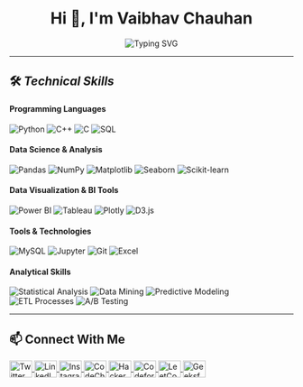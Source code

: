 <h1 align="center">Hi 👋, I'm Vaibhav Chauhan</h1>

<div align="center">
  <img src="https://readme-typing-svg.herokuapp.com?font=Fira+Code&size=22&duration=3000&pause=1000&color=00B8D4&center=true&vCenter=true&width=600&lines=Data+Scientist;Machine+Learning+Engineer;Analytics+Dashboard+Developer;Business+Intelligence+Specialist;AI+and+Data+Enthusiast" alt="Typing SVG" />
</div>

---

## 🛠️ *Technical Skills*  

<h4>Programming Languages</h4>
<p>
  <img src="https://img.shields.io/badge/Python-3776AB?style=for-the-badge&logo=python&logoColor=white" alt="Python"/>
  <img src="https://img.shields.io/badge/C++-00599C?style=for-the-badge&logo=c%2B%2B&logoColor=white" alt="C++"/>
  <img src="https://img.shields.io/badge/C-A8B9CC?style=for-the-badge&logo=c&logoColor=white" alt="C"/>
  <img src="https://img.shields.io/badge/SQL-4479A1?style=for-the-badge&logo=mysql&logoColor=white" alt="SQL"/>
</p>

<h4>Data Science & Analysis</h4>
<p>
  <img src="https://img.shields.io/badge/Pandas-150458?style=for-the-badge&logo=pandas&logoColor=white" alt="Pandas"/>
  <img src="https://img.shields.io/badge/NumPy-013243?style=for-the-badge&logo=numpy&logoColor=white" alt="NumPy"/>
  <img src="https://img.shields.io/badge/Matplotlib-11557c?style=for-the-badge&logo=python&logoColor=white" alt="Matplotlib"/>
  <img src="https://img.shields.io/badge/Seaborn-3776AB?style=for-the-badge&logo=python&logoColor=white" alt="Seaborn"/>
  <img src="https://img.shields.io/badge/scikit--learn-F7931E?style=for-the-badge&logo=scikit-learn&logoColor=white" alt="Scikit-learn"/>
</p>

<h4>Data Visualization & BI Tools</h4>
<p>
  <img src="https://img.shields.io/badge/Power%20BI-F2C811?style=for-the-badge&logo=power-bi&logoColor=black" alt="Power BI"/>
  <img src="https://img.shields.io/badge/Tableau-E97627?style=for-the-badge&logo=tableau&logoColor=white" alt="Tableau"/>
  <img src="https://img.shields.io/badge/Plotly-3F4F75?style=for-the-badge&logo=plotly&logoColor=white" alt="Plotly"/>
  <img src="https://img.shields.io/badge/D3.js-F9A03C?style=for-the-badge&logo=d3.js&logoColor=white" alt="D3.js"/>
</p>

<h4>Tools & Technologies</h4>
<p>
  <img src="https://img.shields.io/badge/MySQL-4479A1?style=for-the-badge&logo=mysql&logoColor=white" alt="MySQL"/>
  <img src="https://img.shields.io/badge/Jupyter-F37626?style=for-the-badge&logo=jupyter&logoColor=white" alt="Jupyter"/>
  <img src="https://img.shields.io/badge/Git-F05032?style=for-the-badge&logo=git&logoColor=white" alt="Git"/>
  <img src="https://img.shields.io/badge/Excel-217346?style=for-the-badge&logo=microsoft-excel&logoColor=white" alt="Excel"/>
</p>

<h4>Analytical Skills</h4>
<p>
  <img src="https://img.shields.io/badge/Statistical%20Analysis-5C2D91?style=for-the-badge" alt="Statistical Analysis"/>
  <img src="https://img.shields.io/badge/Data%20Mining-FF6F00?style=for-the-badge" alt="Data Mining"/>
  <img src="https://img.shields.io/badge/Predictive%20Modeling-007ACC?style=for-the-badge" alt="Predictive Modeling"/>
  <img src="https://img.shields.io/badge/ETL%20Processes-00C853?style=for-the-badge" alt="ETL Processes"/>
  <img src="https://img.shields.io/badge/A/B%20Testing-6200EA?style=for-the-badge" alt="A/B Testing"/>
</p>

---

## 📫 Connect With Me  

<p align="left">
  <a href="https://x.com/VaibhavCh_15" target="blank">
    <img align="center" src="https://raw.githubusercontent.com/rahuldkjain/github-profile-readme-generator/master/src/images/icons/Social/twitter.svg" alt="Twitter" height="30" width="40" />
  </a>
  <a href="https://www.linkedin.com/in/vaibhavchauhan15/" target="blank">
    <img align="center" src="https://raw.githubusercontent.com/rahuldkjain/github-profile-readme-generator/master/src/images/icons/Social/linked-in-alt.svg" alt="LinkedIn" height="30" width="40" />
  </a>
  <a href="https://www.instagram.com/vaibhavchauhan_15/" target="blank">
    <img align="center" src="https://raw.githubusercontent.com/rahuldkjain/github-profile-readme-generator/master/src/images/icons/Social/instagram.svg" alt="Instagram" height="30" width="40" />
  </a>
  <a href="https://www.codechef.com/users/cozard_15" target="blank">
    <img align="center" src="https://cdn.jsdelivr.net/npm/simple-icons@3.1.0/icons/codechef.svg" alt="CodeChef" height="30" width="40" />
  </a>
  <a href="https://www.hackerrank.com/profile/vaibhavchauhan15" target="blank">
    <img align="center" src="https://raw.githubusercontent.com/rahuldkjain/github-profile-readme-generator/master/src/images/icons/Social/hackerrank.svg" alt="HackerRank" height="30" width="40" />
  </a>
  <a href="https://codeforces.com/profile/vaibhavchauhan_15" target="blank">
    <img align="center" src="https://raw.githubusercontent.com/rahuldkjain/github-profile-readme-generator/master/src/images/icons/Social/codeforces.svg" alt="Codeforces" height="30" width="40" />
  </a>
  <a href="https://leetcode.com/u/vaibhavchauhan_15/" target="blank">
    <img align="center" src="https://raw.githubusercontent.com/rahuldkjain/github-profile-readme-generator/master/src/images/icons/Social/leet-code.svg" alt="LeetCode" height="30" width="40" />
  </a>
  <a href="https://www.geeksforgeeks.org/user/vaibhavchauhan_15/" target="blank">
    <img align="center" src="https://raw.githubusercontent.com/rahuldkjain/github-profile-readme-generator/master/src/images/icons/Social/geeks-for-geeks.svg" alt="GeeksforGeeks" height="30" width="40" />
  </a>
</p>
